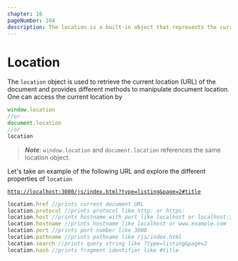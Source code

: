 ```yaml
---
chapter: 16
pageNumber: 104
description: The location is a built-in object that represents the current URL of the web page being displayed in the browser. It provides current web page's location and allows to perform various operations related to URLs.
---
```

# Location

The `location` object is used to retrieve the current location (URL) of the document and provides different methods to manipulate document location. One can access the current location by

```javascript
window.location
//or
document.location
//or
location
```

> _**Note**_: `window.location` and `document.location` references the same location object.

Let's take an example of the following URL and explore the different properties of `location`

[`http://localhost:3000/js/index.html?type=listing&page=2#title`](http://localhost:8080/js/index.html?type=listing\&page=2#title)

```javascript
location.href //prints current document URL
location.protocol //prints protocol like http: or https:
location.host //prints hostname with port like localhost or localhost:3000
location.hostname //prints hostname like localhost or www.example.com
location.port //prints port number like 3000
location.pathname //prints pathname like /js/index.html
location.search //prints query string like ?type=listing&page=2
location.hash //prints fragment identifier like #title
```
